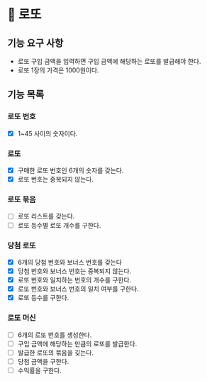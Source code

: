 # 🚀 로또

## 기능 요구 사항
- 로또 구입 금액을 입력하면 구입 금액에 해당하는 로또를 발급해야 한다.
- 로또 1장의 가격은 1000원이다.

## 기능 목록
### 로또 번호
- [x] 1~45 사이의 숫자이다.

### 로또
- [x] 구매한 로또 번호인 6개의 숫자를 갖는다.
- [x] 로또 번호는 중복되지 않는다.

### 로또 묶음
- [ ] 로또 리스트를 갖는다.
- [ ] 로또 등수별 로또 개수를 구한다.

### 당첨 로또
- [x] 6개의 당첨 번호와 보너스 번호를 갖는다
- [x] 당첨 번호와 보너스 번호는 중복되지 않는다.
- [x] 로또 번호와 일치하는 번호의 개수를 구한다.
- [x] 로또 번호와 보너스 번호의 일치 여부를 구한다.
- [x] 로또 등수를 구한다.

### 로또 머신
- [ ] 6개의 로또 번호를 생성한다.
- [ ] 구입 금액에 해당하는 만큼의 로또를 발급한다.
- [ ] 발급한 로또의 묶음을 깆는다.
- [ ] 당첨 금액을 구한다.
- [ ] 수익률을 구한다.
